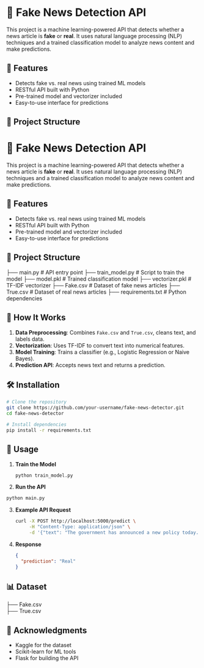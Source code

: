 # 📰 Fake News Detection API

This project is a machine learning-powered API that detects whether a news article is **fake** or **real**. It uses natural language processing (NLP) techniques and a trained classification model to analyze news content and make predictions.

## 🚀 Features

- Detects fake vs. real news using trained ML models
- RESTful API built with Python
- Pre-trained model and vectorizer included
- Easy-to-use interface for predictions

## 📁 Project Structure

# 📰 Fake News Detection API

This project is a machine learning-powered API that detects whether a news article is **fake** or **real**. It uses natural language processing (NLP) techniques and a trained classification model to analyze news content and make predictions.

## 🚀 Features

- Detects fake vs. real news using trained ML models
- RESTful API built with Python
- Pre-trained model and vectorizer included
- Easy-to-use interface for predictions

## 📁 Project Structure

├── main.py              # API entry point 
├── train_model.py       # Script to train the model 
├── model.pkl            # Trained classification model 
├── vectorizer.pkl       # TF-IDF vectorizer 
├── Fake.csv             # Dataset of fake news articles 
├── True.csv             # Dataset of real news articles 
├── requirements.txt     # Python dependencies


## 🧠 How It Works

1. **Data Preprocessing**: Combines `Fake.csv` and `True.csv`, cleans text, and labels data.
2. **Vectorization**: Uses TF-IDF to convert text into numerical features.
3. **Model Training**: Trains a classifier (e.g., Logistic Regression or Naive Bayes).
4. **Prediction API**: Accepts news text and returns a prediction.

## 🛠 Installation

```bash
# Clone the repository
git clone https://github.com/your-username/fake-news-detector.git
cd fake-news-detector

# Install dependencies
pip install -r requirements.txt

```

## 🧪 Usage

 1. **Train the Model** 
    ```bash
    python train_model.py
    ```

 2. **Run the API**
   ```bash
   python main.py
   ```

 3. **Example API Request**
    ```bash
    curl -X POST http://localhost:5000/predict \
         -H "Content-Type: application/json" \
         -d '{"text": "The government has announced a new policy today..."}'
    ```

 4. **Response**
    ```json
    {
      "prediction": "Real"
    }
    ```

## 📊 Dataset
├── Fake.csv   
├── True.csv  


## 🙌 Acknowledgments
- Kaggle for the dataset
- Scikit-learn for ML tools
- Flask for building the API
